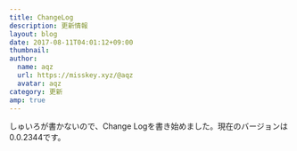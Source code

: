 ```yaml
---
title: ChangeLog
description: 更新情報
layout: blog
date: 2017-08-11T04:01:12+09:00
thumbnail: 
author:
  name: aqz
  url: https://misskey.xyz/@aqz
  avatar: aqz
category: 更新
amp: true
---
```

しゅいろが書かないので、Change Logを書き始めました。現在のバージョンは0.0.2344です。